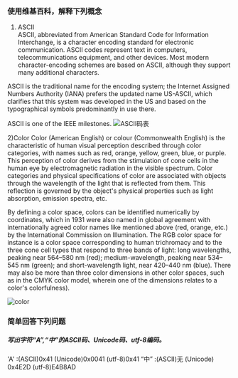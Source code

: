 ### 使用维基百科，解释下列概念
1) ASCII  
ASCII, abbreviated from American Standard Code for Information Interchange, is a character encoding standard for electronic communication. ASCII codes represent text in computers, telecommunications equipment, and other devices. Most modern character-encoding schemes are based on ASCII, although they support many additional characters.

ASCII is the traditional name for the encoding system; the Internet Assigned Numbers Authority (IANA) prefers the updated name US-ASCII, which clarifies that this system was developed in the US and based on the typographical symbols predominantly in use there.

ASCII is one of the IEEE milestones. 
![ASCII码表](https://gss1.bdstatic.com/9vo3dSag_xI4khGkpoWK1HF6hhy/baike/c0%3Dbaike150%2C5%2C5%2C150%2C50/sign=c05506e79482d158af8f51e3e16372bd/c2fdfc039245d688c56332adacc27d1ed21b2451.jpg)


2)Color
Color (American English) or colour (Commonwealth English) is the characteristic of human visual perception described through color categories, with names such as red, orange, yellow, green, blue, or purple. This perception of color derives from the stimulation of cone cells in the human eye by electromagnetic radiation in the visible spectrum. Color categories and physical specifications of color are associated with objects through the wavelength of the light that is reflected from them. This reflection is governed by the object's physical properties such as light absorption, emission spectra, etc.

By defining a color space, colors can be identified numerically by coordinates, which in 1931 were also named in global agreement with internationally agreed color names like mentioned above (red, orange, etc.) by the International Commission on Illumination. The RGB color space for instance is a color space corresponding to human trichromacy and to the three cone cell types that respond to three bands of light: long wavelengths, peaking near 564–580 nm (red); medium-wavelength, peaking near 534–545 nm (green); and short-wavelength light, near 420–440 nm (blue). There may also be more than three color dimensions in other color spaces, such as in the CMYK color model, wherein one of the dimensions relates to a color's colorfulness). 

![color](https://upload.wikimedia.org/wikipedia/commons/thumb/2/21/64_365_Color_Macro_%285498808099%29.jpg/450px-64_365_Color_Macro_%285498808099%29.jpg)

### 简单回答下列问题
##### 写出字符“A”,“中”的ASCII码、Unicode码、utf-8编码。
'A' :(ASCII)0x41 (Unicode)0x0041 (utf-8)0x41
“中” :(ASCII)无 (Unicode) 0x4E2D (utf-8)E4B8AD

